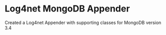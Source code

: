 # Log4net MongoDB Appender
Created a Log4net Appender with supporting classes for MongoDB version 3.4
